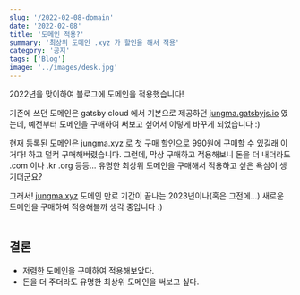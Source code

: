 ```yaml
---
slug: '/2022-02-08-domain'
date: '2022-02-08'
title: '도메인 적용?'
summary: '최상위 도메인 .xyz 가 할인을 해서 적용'
category: '공지'
tags: ['Blog']
image: '../images/desk.jpg'
---
```


2022년을 맞이하여 블로그에 도메인을 적용했습니다!

기존에 쓰던 도메인은 gatsby cloud 에서 기본으로 제공하던 [jungma.gatsbyjs.io](https://jungma.gatsbyjs.io/) 였는데, 예전부터 도메인을 구매하여 써보고 싶어서 이렇게 바꾸게 되었습니다 :)

현재 등록된 도메인은 [jungma.xyz](https://jungma.xyz/) 로 첫 구매 할인으로 990원에 구매할 수 있길래 이거다! 하고 덜컥 구매해버렸습니다.
그런데, 막상 구매하고 적용해보니 돈을 더 내더라도 .com 이나 .kr .org 등등... 유명한 최상위 도메인을 구매해서 적용하고 싶은 욕심이 생기더군요?

그래서! [jungma.xyz](https://jungma.xyz/) 도메인 만료 기간이 끝나는 2023년이나(혹은 그전에...) 새로운 도메인을 구매하여 적용해볼까 생각 중입니다 :) <br /><br />

## 결론
- 저렴한 도메인을 구매하여 적용해보았다.
- 돈을 더 주더라도 유명한 최상위 도메인을 써보고 싶다.
